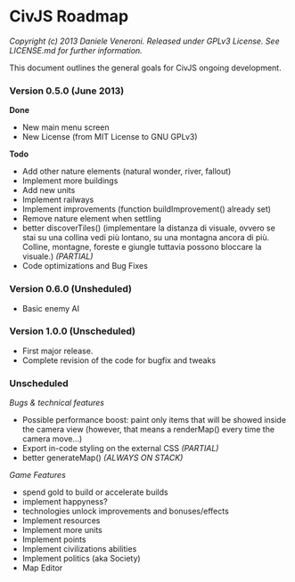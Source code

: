 # CivJS Roadmap

_Copyright (c) 2013 Daniele Veneroni. Released under GPLv3 License. See LICENSE.md for further information._

This document outlines the general goals for CivJS ongoing development.

### Version 0.5.0 (June 2013)

**Done**

* New main menu screen
* New License (from MIT License to GNU GPLv3)

**Todo**

* Add other nature elements (natural wonder, river, fallout)
* Implement more buildings
* Add new units
* Implement railways
* Implement improvements (function buildImprovement() already set)
* Remove nature element when settling
* better discoverTiles() (implementare la distanza di visuale, ovvero se stai su una collina vedi più lontano, su una montagna ancora di più. Colline, montagne, foreste e giungle tuttavia possono bloccare la visuale.) _(PARTIAL)_
* Code optimizations and Bug Fixes

### Version 0.6.0 (Unsheduled)

* Basic enemy AI

### Version 1.0.0 (Unscheduled)

* First major release.
* Complete revision of the code for bugfix and tweaks

### Unscheduled

_Bugs & technical features_

* Possible performance boost: paint only items that will be showed inside the camera view (however, that means a renderMap() every time the camera move...)
* Export in-code styling on the external CSS _(PARTIAL)_
* better generateMap() _(ALWAYS ON STACK)_

_Game Features_

* spend gold to build or accelerate builds
* implement happyness?
* technologies unlock improvements and bonuses/effects
* Implement resources
* Implement more units
* Implement points
* Implement civilizations abilities
* Implement politics (aka Society)
* Map Editor
